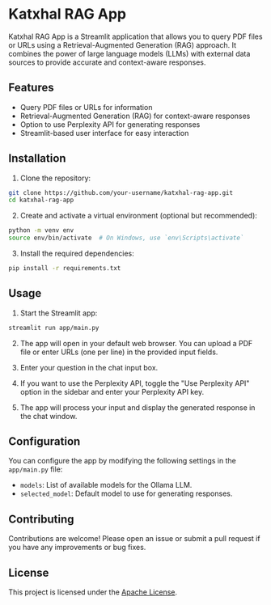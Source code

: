# Katxhal RAG App

Katxhal RAG App is a Streamlit application that allows you to query PDF files or URLs using a Retrieval-Augmented Generation (RAG) approach. It combines the power of large language models (LLMs) with external data sources to provide accurate and context-aware responses.

## Features

- Query PDF files or URLs for information
- Retrieval-Augmented Generation (RAG) for context-aware responses
- Option to use Perplexity API for generating responses
- Streamlit-based user interface for easy interaction

## Installation

1. Clone the repository:

```bash
git clone https://github.com/your-username/katxhal-rag-app.git
cd katxhal-rag-app
```

2. Create and activate a virtual environment (optional but recommended):

```bash
python -m venv env
source env/bin/activate  # On Windows, use `env\Scripts\activate`
```

3. Install the required dependencies:

```bash
pip install -r requirements.txt
```

## Usage

1. Start the Streamlit app:

```bash
streamlit run app/main.py
```

2. The app will open in your default web browser. You can upload a PDF file or enter URLs (one per line) in the provided input fields.

3. Enter your question in the chat input box.

4. If you want to use the Perplexity API, toggle the "Use Perplexity API" option in the sidebar and enter your Perplexity API key.

5. The app will process your input and display the generated response in the chat window.

## Configuration

You can configure the app by modifying the following settings in the `app/main.py` file:

- `models`: List of available models for the Ollama LLM.
- `selected_model`: Default model to use for generating responses.

## Contributing

Contributions are welcome! Please open an issue or submit a pull request if you have any improvements or bug fixes.

## License

This project is licensed under the [Apache License](LICENSE).